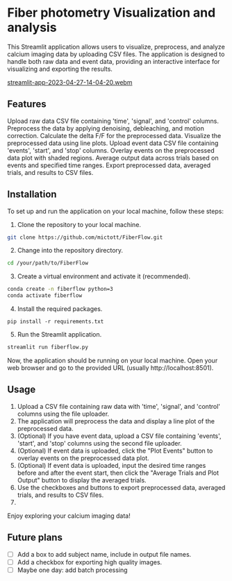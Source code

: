 # Fiber photometry Visualization and analysis
This Streamlit application allows users to visualize, preprocess, and analyze calcium imaging data by uploading CSV files. The application is designed to handle both raw data and event data, providing an interactive interface for visualizing and exporting the results.

[streamlit-app-2023-04-27-14-04-20.webm](https://user-images.githubusercontent.com/32395683/234955197-ad0c0fd5-9eef-479a-b79d-f037bb0f9162.webm)

## Features
Upload raw data CSV file containing 'time', 'signal', and 'control' columns.
Preprocess the data by applying denoising, debleaching, and motion correction.
Calculate the delta F/F for the preprocessed data.
Visualize the preprocessed data using line plots.
Upload event data CSV file containing 'events', 'start', and 'stop' columns.
Overlay events on the preprocessed data plot with shaded regions.
Average output data across trials based on events and specified time ranges.
Export preprocessed data, averaged trials, and results to CSV files.

## Installation
To set up and run the application on your local machine, follow these steps:

1. Clone the repository to your local machine.
```bash
git clone https://github.com/mictott/FiberFlow.git
```

2. Change into the repository directory.

```bash
cd /your/path/to/FiberFlow
```

3. Create a virtual environment and activate it (recommended).
```bash
conda create -n fiberflow python=3
conda activate fiberflow
```

4. Install the required packages.
```
pip install -r requirements.txt
```

5. Run the Streamlit application.
```bash
streamlit run fiberflow.py
```

Now, the application should be running on your local machine. Open your web browser and go to the provided URL (usually http://localhost:8501).


## Usage
1. Upload a CSV file containing raw data with 'time', 'signal', and 'control' columns using the file uploader.
2. The application will preprocess the data and display a line plot of the preprocessed data.
3. (Optional) If you have event data, upload a CSV file containing 'events', 'start', and 'stop' columns using the second file uploader.
4. (Optional) If event data is uploaded, click the "Plot Events" button to overlay events on the preprocessed data plot.
5. (Optional) If event data is uploaded, input the desired time ranges before and after the event start, then click the "Average Trials and Plot Output" button to display the averaged trials.
6. Use the checkboxes and buttons to export preprocessed data, averaged trials, and results to CSV files.
7. 
Enjoy exploring your calcium imaging data!

## Future plans

- [ ] Add a box to add subject name, include in output file names.
- [ ] Add a checkbox for exporting high quality images. 
- [ ] Maybe one day: add batch processing
